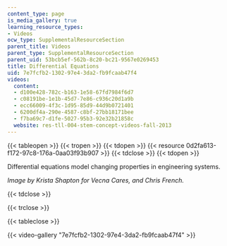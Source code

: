 ```yaml
---
content_type: page
is_media_gallery: true
learning_resource_types:
- Videos
ocw_type: SupplementalResourceSection
parent_title: Videos
parent_type: SupplementalResourceSection
parent_uid: 53bcb5ef-562b-8c20-bc21-9567e0269453
title: Differential Equations
uid: 7e7fcfb2-1302-97e4-3da2-fb9fcaab47f4
videos:
  content:
  - d100e428-782c-b163-1e58-67fd7984f6d7
  - c08191be-1e1b-45d7-7e86-c936c20d1a9b
  - ecc66009-4f3c-1d95-85d9-44d9b0721401
  - 6200df4a-290e-4587-c8bf-27bb18171bee
  - f7ba69c7-d1fe-5027-95b3-92e32b21858c
  website: res-tll-004-stem-concept-videos-fall-2013
---
```


{{< tableopen >}}
{{< tropen >}}
{{< tdopen >}}
{{< resource 0d2fa613-f172-97c8-176a-0aa03f93b907 >}}
{{< tdclose >}}
{{< tdopen >}}


Differential equations model changing properties in engineering systems.

_Image by Krista Shapton for Vecna Cares, and Chris French._


{{< tdclose >}}

{{< trclose >}}

{{< tableclose >}}

{{< video-gallery "7e7fcfb2-1302-97e4-3da2-fb9fcaab47f4" >}}


